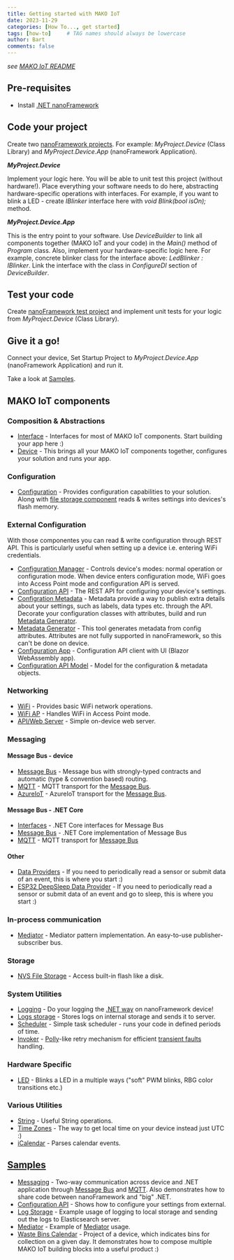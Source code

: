 ```yaml
---
title: Getting started with MAKO IoT
date: 2023-11-29
categories: [How To..., get started]
tags: [how-to]     # TAG names should always be lowercase
author: Bart
comments: false
---
```

_see [MAKO IoT README](https://github.com/CShark-Hub/Mako-IoT.Home)_

## Pre-requisites
- Install [.NET nanoFramework](https://docs.nanoframework.net/content/getting-started-guides/index.html)

## Code your project
Create two [nanoFramework projects](https://docs.nanoframework.net/content/getting-started-guides/index.html). For example: _MyProject.Device_ (Class Library) and _MyProject.Device.App_ (nanoFramework Application).

**_MyProject.Device_**

Implement your logic here. You will be able to unit test this project (without hardware!). Place everything your software needs to do here, abstracting hardware-specific operations with interfaces. For example, if you want to blink a LED - create _IBlinker_ interface here with _void Blink(bool isOn);_ method.

**_MyProject.Device.App_**

This is the entry point to your software. Use _DeviceBuilder_ to link all components together (MAKO IoT and your code) in the _Main()_ method of _Program_ class. Also, implement your hardware-specific logic here. For example, concrete blinker class for the interface above: _LedBlinker : IBlinker_. Link the interface with the class in _ConfigureDI_ section of _DeviceBuilder_.

## Test your code
Create [nanoFramework test project](https://docs.nanoframework.net/content/unit-test/index.html) and implement unit tests for your logic from _MyProject.Device_ (Class Library).

## Give it a go!
Connect your device, Set Startup Project to _MyProject.Device.App_ (nanoFramework Application) and run it. 



Take a look at [Samples](https://github.com/CShark-Hub/Mako-IoT.Samples).

## MAKO IoT components

### Composition & Abstractions
- [Interface](https://github.com/CShark-Hub/Mako-IoT.Device.Services.Interface) - Interfaces for most of MAKO IoT components. Start building your app here :)
- [Device](https://github.com/CShark-Hub/Mako-IoT.Device) - This brings all your MAKO IoT components together, configures your solution and runs your app.

### Configuration
- [Configuration](https://github.com/CShark-Hub/Mako-IoT.Device.Services.Configuration) - Provides configuration capabilities to your solution. Along with [file storage component](https://github.com/CShark-Hub/Mako-IoT.Device.Services.FileStorage) reads & writes settings into devices's flash memory.

### External Configuration
With those componentes you can read & write configuration through REST API. This is particularly useful when setting up a device i.e. entering WiFi credentials.
- [Configuration Manager](https://github.com/CShark-Hub/Mako-IoT.Device.Services.ConfigurationManager) - Controls device's modes: normal operation or configuration mode. When device enters configuration mode, WiFi goes into Access Point mode and configuration API is served.
- [Configuration API](https://github.com/CShark-Hub/Mako-IoT.Device.Services.ConfigurationApi) - The REST API for configuring your device's settings.
- [Configration Metadata](https://github.com/CShark-Hub/Mako-IoT.Device.Services.Configuration.Metadata) - Metadata provide a way to publish extra details about your settings, such as labels, data types etc. through the API. Decorate your configuration classes with attributes, build and run [Metadata Generator](https://github.com/CShark-Hub/Mako-IoT.Core.Configuration.MetadataGenerator).
- [Metadata Generator](https://github.com/CShark-Hub/Mako-IoT.Core.Configuration.MetadataGenerator) - This tool generates metadata from config attributes. Attributes are not fully supported in nanoFramework, so this can't be done on device.
- [Configuration App](https://github.com/CShark-Hub/Mako-IoT.Core.Configuration.App.Client) - Configuration API client with UI (Blazor WebAssembly app).
- [Configuration API Model](https://github.com/CShark-Hub/Mako-IoT.ConfigurationApi.Model) - Model for the configuration & metadata objects.

### Networking
- [WiFi](https://github.com/CShark-Hub/Mako-IoT.Device.Services.WiFi) - Provides basic WiFi network operations.
- [WiFi AP](https://github.com/CShark-Hub/Mako-IoT.Device.Services.WiFi.AP) - Handles WiFi in Access Point mode.
- [API/Web Server](https://github.com/CShark-Hub/Mako-IoT.Device.Services.Server) - Simple on-device web server.

### Messaging
#### Message Bus - device
- [Message Bus](https://github.com/CShark-Hub/Mako-IoT.Device.Services.Messaging) - Message bus with strongly-typed contracts and automatic (type & convention based) routing.
- [MQTT](https://github.com/CShark-Hub/Mako-IoT.Device.Services.Mqtt) - MQTT transport for the [Message Bus](https://github.com/CShark-Hub/Mako-IoT.Device.Services.Messaging).
- [AzureIoT](https://github.com/CShark-Hub/Mako-IoT.Device.Services.AzureIotHub) - AzureIoT transport for the [Message Bus](https://github.com/CShark-Hub/Mako-IoT.Device.Services.AzureIotHub).
#### Message Bus - .NET Core
- [Interfaces](https://github.com/CShark-Hub/Mako-IoT.Core.Services.Interface) - .NET Core interfaces for Message Bus
- [Message Bus](https://github.com/CShark-Hub/Mako-IoT.Core.Services.Messaging) - .NET Core implementation of Message Bus
- [MQTT](https://github.com/CShark-Hub/Mako-IoT.Core.Services.Mqtt) - MQTT transport for [Message Bus](https://github.com/CShark-Hub/Mako-IoT.Core.Services.Messaging)
#### Other
- [Data Providers](https://github.com/CShark-Hub/Mako-IoT.Device.Services.DataProviders) - If you need to periodically read a sensor or submit data of an event, this is where you start :)
- [ESP32 DeepSleep Data Provider](https://github.com/CShark-Hub/Mako-IoT.Device.Services.ESP32.DeepSleepDataProviders) - If you need to periodically read a sensor or submit data of an event and go to sleep, this is where you start :)
  
### In-process communication
- [Mediator](https://github.com/CShark-Hub/Mako-IoT.Device.Services.Mediator) - Mediator pattern implementation. An easy-to-use publisher-subscriber bus.

### Storage
- [NVS File Storage](https://github.com/CShark-Hub/Mako-IoT.Device.Services.FileStorage) - Access built-in flash like a disk.

### System Utilities
- [Logging](https://github.com/CShark-Hub/Mako-IoT.Device.Services.Logging) - Do your logging the [.NET way](https://learn.microsoft.com/en-us/dotnet/api/microsoft.extensions.logging.ilogger?view=dotnet-plat-ext-7.0) on nanoFramework device!
- [Logs storage](https://github.com/CShark-Hub/Mako-IoT.Device.Services.Logging.Storage) - Stores logs on internal storage and sends it to server.
- [Scheduler](https://github.com/CShark-Hub/Mako-IoT.Device.Services.Scheduler) - Simple task scheduler - runs your code in defined periods of time.
- [Invoker](https://github.com/CShark-Hub/Mako-IoT.Device.Utilities.Invoker) - [Polly](https://github.com/App-vNext/Polly)-like retry mechanism for efficient [transient faults](https://learn.microsoft.com/en-us/azure/architecture/best-practices/transient-faults) handling.

### Hardware Specific
- [LED](https://github.com/CShark-Hub/Mako-IoT.Device.Displays.Led) - Blinks a LED in a multiple ways ("soft" PWM blinks, RBG color transitions etc.)

### Various Utilities
- [String](https://github.com/CShark-Hub/Mako-IoT.String) - Useful String operations.
- [Time Zones](https://github.com/CShark-Hub/Mako-IoT.TimeZones) - The way to get local time on your device instead just UTC :)
- [iCalendar](https://github.com/CShark-Hub/Mako-IoT.ICalParser) - Parses calendar events.

## [Samples](https://github.com/CShark-Hub/Mako-IoT.Samples)
- [Messaging](https://github.com/CShark-Hub/Mako-IoT.Device.Samples/tree/main/Messaging) - Two-way communication across device and .NET application through [Message Bus](https://github.com/CShark-Hub/Mako-IoT.Device.Services.Messaging) and [MQTT](https://github.com/CShark-Hub/Mako-IoT.Device.Services.Mqtt). Also demonstrates how to share code between nanoFramework and "big" .NET.
- [Configuration API](https://github.com/CShark-Hub/Mako-IoT.Samples/tree/main/ConfigurationAPI) - Shows how to configure your settings from external.
- [Log Storage](https://github.com/CShark-Hub/Mako-IoT.Samples/tree/main/LogStorage) - Example usage of logging to local storage and sending out the logs to Elasticsearch server.
- [Mediator](https://github.com/CShark-Hub/Mako-IoT.Samples/tree/main/Mediator) - Example of [Mediator](https://github.com/CShark-Hub/Mako-IoT.Device.Services.Mediator) usage.
- [Waste Bins Calendar](https://github.com/CShark-Hub/Mako-IoT.Samples/tree/main/WasteBinsCalendar) - Project of a device, which indicates bins for collection on a given day. It demonstrates how to compose multiple MAKO IoT building blocks into a useful product :)

